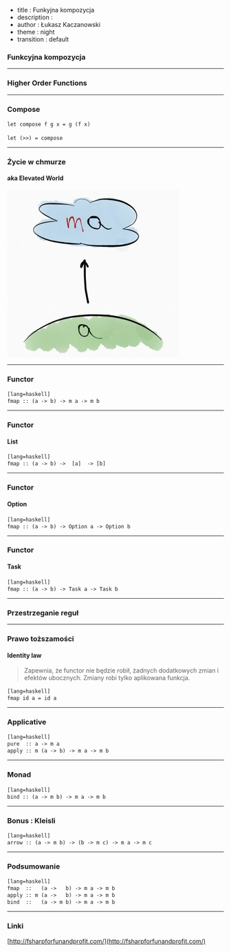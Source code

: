 - title : Funkyjna kompozycja
- description : 
- author : Łukasz Kaczanowski
- theme : night
- transition : default

### Funkcyjna kompozycja

***

### Higher Order Functions

***

### Compose

    let compose f g x = g (f x)

    let (>>) = compose

***

### Życie w chmurze
#### aka Elevated World

![Elevated](images/elevatedworld.jpg)

***

### Functor

    [lang=haskell]
    fmap :: (a -> b) -> m a -> m b

---

### Functor
#### List

    [lang=haskell]
    fmap :: (a -> b) ->  [a]  -> [b]

---

### Functor
#### Option

    [lang=haskell]
    fmap :: (a -> b) -> Option a -> Option b

---

### Functor
#### Task

    [lang=haskell]
    fmap :: (a -> b) -> Task a -> Task b

***

### Przestrzeganie reguł

---

### Prawo toższamości
#### Identity law
> Zapewnia, że functor nie będzie robił, żadnych dodatkowych zmian i efektów ubocznych. Zmiany robi tylko aplikowana funkcja.

    [lang=haskell]
    fmap id a = id a

***

### Applicative

    [lang=haskell]
    pure  :: a -> m a
    apply :: m (a -> b) -> m a -> m b

***

### Monad

    [lang=haskell]
    bind :: (a -> m b) -> m a -> m b

***

### Bonus : Kleisli

    [lang=haskell]
    arrow :: (a -> m b) -> (b -> m c) -> m a -> m c

***

### Podsumowanie

    [lang=haskell]
    fmap  ::   (a ->   b) -> m a -> m b
    apply :: m (a ->   b) -> m a -> m b
    bind  ::   (a -> m b) -> m a -> m b
***

### Linki

[http://fsharpforfunandprofit.com/](http://fsharpforfunandprofit.com/)
